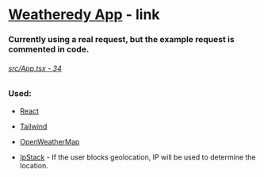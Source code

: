 # [Weatheredy App](https://weatheredy.vercel.app/) - link

### Currently using a real request, but the example request is commented in code.
###### [src/App.tsx - 34](https://github.com/RedDusty/weather-app/blob/ba32af2ab97b0d6506a5605ebe640086cc1cb600/src/App.tsx#L34)

### Used:

- [React](https://reactjs.org/)
- [Tailwind](https://tailwindcss.com/)

- [OpenWeatherMap](https://openweathermap.org/)
- [IpStack](https://ipstack.com/) - If the user blocks geolocation, IP will be used to determine the location.

